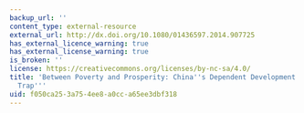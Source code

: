 ```yaml
---
backup_url: ''
content_type: external-resource
external_url: http://dx.doi.org/10.1080/01436597.2014.907725
has_external_licence_warning: true
has_external_license_warning: true
is_broken: ''
license: https://creativecommons.org/licenses/by-nc-sa/4.0/
title: 'Between Poverty and Prosperity: China''s Dependent Development and the ''Middle-income
  Trap'''
uid: f050ca25-3a75-4ee8-a0cc-a65ee3dbf318
---
```

